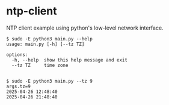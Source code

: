 # ntp-client
NTP client example using python's low-level network interface.   

```
$ sudo -E python3 main.py --help
usage: main.py [-h] [--tz TZ]

options:
  -h, --help  show this help message and exit
  --tz TZ     time zone


$ sudo -E python3 main.py --tz 9
args.tz=9
2025-04-26 12:48:40
2025-04-26 21:48:40
```

